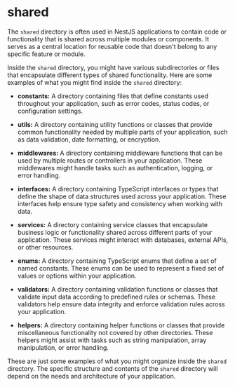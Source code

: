 # shared

The `shared` directory is often used in NestJS applications to contain code or functionality that is shared across multiple modules or components. It serves as a central location for reusable code that doesn't belong to any specific feature or module.

Inside the `shared` directory, you might have various subdirectories or files that encapsulate different types of shared functionality. Here are some examples of what you might find inside the `shared` directory:

- **constants:** A directory containing files that define constants used throughout your application, such as error codes, status codes, or configuration settings.

- **utils:** A directory containing utility functions or classes that provide common functionality needed by multiple parts of your application, such as data validation, date formatting, or encryption.

- **middlewares:** A directory containing middleware functions that can be used by multiple routes or controllers in your application. These middlewares might handle tasks such as authentication, logging, or error handling.

- **interfaces:** A directory containing TypeScript interfaces or types that define the shape of data structures used across your application. These interfaces help ensure type safety and consistency when working with data.

- **services:** A directory containing service classes that encapsulate business logic or functionality shared across different parts of your application. These services might interact with databases, external APIs, or other resources.

- **enums:** A directory containing TypeScript enums that define a set of named constants. These enums can be used to represent a fixed set of values or options within your application.

- **validators:** A directory containing validation functions or classes that validate input data according to predefined rules or schemas. These validators help ensure data integrity and enforce validation rules across your application.

- **helpers:** A directory containing helper functions or classes that provide miscellaneous functionality not covered by other directories. These helpers might assist with tasks such as string manipulation, array manipulation, or error handling.

These are just some examples of what you might organize inside the `shared` directory. The specific structure and contents of the `shared` directory will depend on the needs and architecture of your application.
